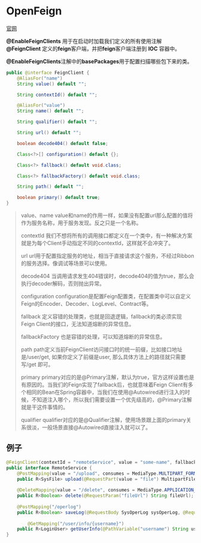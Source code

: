 # OpenFeign

[官网](https://cloud.spring.io/spring-cloud-openfeign/reference/html/)



**@EnableFeignClients** 用于在启动时加载我们定义的所有使用注解 **@FeignClient** 定义的**feign**客户端，并把**feign**客户端注册到 **IOC** 容器中。

**@EnableFeignClients**注解中的**basePackages**用于配置扫描哪些包下来的类。



```java
public @interface FeignClient {
    @AliasFor("name")
    String value() default "";

    String contextId() default "";

    @AliasFor("value")
    String name() default "";

    String qualifier() default "";

    String url() default "";

    boolean decode404() default false;

    Class<?>[] configuration() default {};

    Class<?> fallback() default void.class;

    Class<?> fallbackFactory() default void.class;

    String path() default "";

    boolean primary() default true;
}
```

>value、name
> value和name的作用一样，如果没有配置url那么配置的值将作为服务名称，用于服务发现。反之只是一个名称。
>
>
>
>contextId
> 我们不想将所有的调用接口都定义在一个类中，有一种解决方案就是为每个Client手动指定不同的contextId，这样就不会冲突了。
>
>
>
>url
> url用于配置指定服务的地址，相当于直接请求这个服务，不经过Ribbon的服务选择。像调试等场景可以使用。
>
>
>
>decode404
> 当调用请求发生404错误时，decode404的值为true，那么会执行decoder解码，否则抛出异常。
>
>
>
>configuration
> configuration是配置Feign配置类，在配置类中可以自定义Feign的Encoder、Decoder、LogLevel、Contract等。
>
>
>
>fallback
> 定义容错的处理类，也就是回退逻辑，fallback的类必须实现Feign Client的接口，无法知道熔断的异常信息。
>
>
>
>fallbackFactory
> 也是容错的处理，可以知道熔断的异常信息。
>
>
>
>path
> path定义当前FeignClient访问接口时的统一前缀，比如接口地址是/user/get, 如果你定义了前缀是user, 那么具体方法上的路径就只需要写/get 即可。
>
>
>
>primary
> primary对应的是@Primary注解，默认为true，官方这样设置也是有原因的。当我们的Feign实现了fallback后，也就意味着Feign Client有多个相同的Bean在Spring容器中，当我们在使用@Autowired进行注入的时候，不知道注入哪个，所以我们需要设置一个优先级高的，@Primary注解就是干这件事情的。
>
>
>
>qualifier
> qualifier对应的是@Qualifier注解，使用场景跟上面的primary关系很淡，一般场景直接@Autowired直接注入就可以了。





## 例子

```java
@FeignClient(contextId = "remoteService", value = "some-name", fallbackFactory = RemoteFallbackFactory.class)
public interface RemoteService {
    @PostMapping(value = "/upload", consumes = MediaType.MULTIPART_FORM_DATA_VALUE)
    public R<SysFile> upload(@RequestPart(value = "file") MultipartFile file);
    
    @DeleteMapping(value = "/delete", consumes = MediaType.APPLICATION_FORM_URLENCODED_VALUE)
    public R<Boolean> delete(@RequestParam("fileUrl") String fileUrl);
    
    @PostMapping("/operlog")
    public R<Boolean> saveLog(@RequestBody SysOperLog sysOperLog, @RequestHeader(SecurityConstants.FROM_SOURCE) String source) throws Exception;
    
        @GetMapping("/user/info/{username}")
    public R<LoginUser> getUserInfo(@PathVariable("username") String username, @RequestHeader(SecurityConstants.FROM_SOURCE) String source);
}
```

